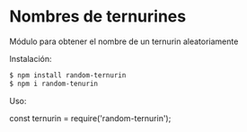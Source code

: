 # Nombres de ternurines
Módulo para obtener el nombre de un ternurin aleatoriamente

Instalación:

```bash
$ npm install random-ternurin
$ npm i random-tenurin
```

Uso:

const ternurin = require('random-ternurin');

